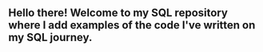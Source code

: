 ## Hello there! Welcome to my SQL repository where I add examples of the code I've written on my SQL journey.
